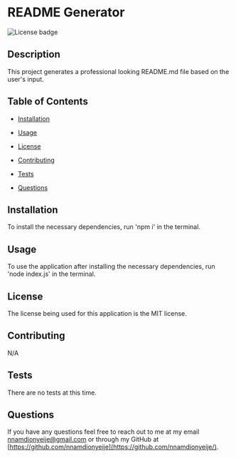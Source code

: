 # README Generator
![License badge](https://img.shields.io/badge/license-MIT-red.svg)

## Description

This project generates a professional looking README.md file based on the user's input.

## Table of Contents

* [Installation](#installation)

* [Usage](#usage)


* [License](#license)


* [Contributing](#contributing)

* [Tests](#tests)

* [Questions](#questions)

## Installation

To install the necessary dependencies, run 'npm i' in the terminal.


## Usage

To use the application after installing the necessary dependencies, run 'node index.js' in the terminal.

## License
The license being used for this application is the MIT license.

## Contributing

N/A

## Tests

There are no tests at this time.

## Questions

If you have any questions feel free to reach out to me at my email nnamdionyeije@gmail.com or through my GitHub at [https://github.com/nnamdionyeije](https://github.com/nnamdionyeije/).
